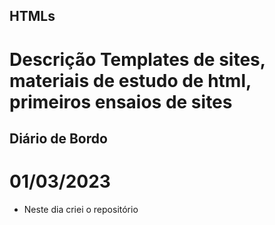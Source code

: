 ## HTMLs ##
# Descrição Templates de sites, materiais de estudo de html, primeiros ensaios de sites


## Diário de Bordo
# 01/03/2023
  - Neste dia criei o repositório
